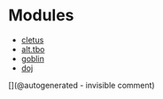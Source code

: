 
# Modules

* [cletus](/retired/cletus/)
* [alt.tbo](/retired/alt.tbo/)
* [goblin](/goblin/)
* [doj](/doj/)


[](@autogenerated - invisible comment)